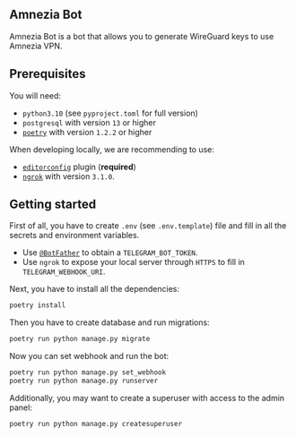 ## Amnezia Bot

Amnezia Bot is a bot that allows you to generate WireGuard keys to use Amnezia VPN.

## Prerequisites

You will need:

- `python3.10` (see `pyproject.toml` for full version)
- `postgresql` with version `13` or higher
- [`poetry`](https://github.com/python-poetry/poetry) with version `1.2.2` or higher

When developing locally, we are recommending to use:

- [`editorconfig`](http://editorconfig.org/) plugin (**required**)
- [`ngrok`](https://ngrok.com/download) with version `3.1.0`.


## Getting started

First of all, you have to create `.env` (see `.env.template`) file and fill in all the secrets and environment variables.

- Use [`@BotFather`](https://t.me/BotFather) to obtain a `TELEGRAM_BOT_TOKEN`.
- Use `ngrok` to expose your local server through `HTTPS` to fill in `TELEGRAM_WEBHOOK_URI`.

Next, you have to install all the dependencies:

```bash
poetry install
```

Then you have to create database and run migrations:

```bash
poetry run python manage.py migrate
```

Now you can set webhook and run the bot:

```bash
poetry run python manage.py set_webhook
poetry run python manage.py runserver
```

Additionally, you may want to create a superuser with access to the admin panel:
```bash
poetry run python manage.py createsuperuser
```
